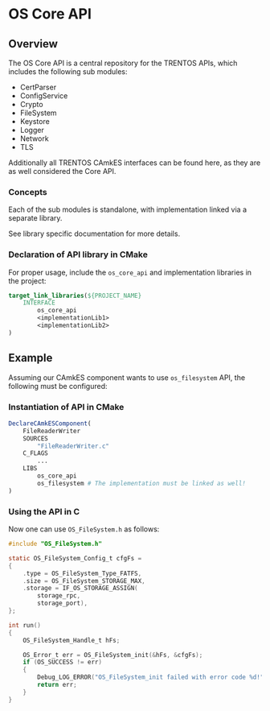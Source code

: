 # OS Core API

## Overview

The OS Core API is a central repository for the TRENTOS APIs, which includes
the following sub modules:

* CertParser
* ConfigService
* Crypto
* FileSystem
* Keystore
* Logger
* Network
* TLS

Additionally all TRENTOS CAmkES interfaces can be found here, as they are as
well considered the Core API.

### Concepts

Each of the sub modules is standalone, with implementation linked via a separate
library.

See library specific documentation for more details.

### Declaration of API library in CMake

For proper usage, include the `os_core_api` and implementation libraries in the
project:

```CMake
target_link_libraries(${PROJECT_NAME}
    INTERFACE
        os_core_api
        <implementationLib1>
        <implementationLib2>
)
```

## Example

Assuming our CAmkES component wants to use `os_filesystem` API, the following
must be configured:

### Instantiation of API in CMake

```CMake
DeclareCAmkESComponent(
    FileReaderWriter
    SOURCES
        "FileReaderWriter.c"
    C_FLAGS
        ...
    LIBS
        os_core_api
        os_filesystem # The implementation must be linked as well!
)
```

### Using the API in C

Now one can use `OS_FileSystem.h` as follows:

```C
#include "OS_FileSystem.h"

static OS_FileSystem_Config_t cfgFs =
{
    .type = OS_FileSystem_Type_FATFS,
    .size = OS_FileSystem_STORAGE_MAX,
    .storage = IF_OS_STORAGE_ASSIGN(
        storage_rpc,
        storage_port),
};

int run()
{
    OS_FileSystem_Handle_t hFs;

    OS_Error_t err = OS_FileSystem_init(&hFs, &cfgFs);
    if (OS_SUCCESS != err)
    {
        Debug_LOG_ERROR("OS_FileSystem_init failed with error code %d!", err);
        return err;
    }
}
```
